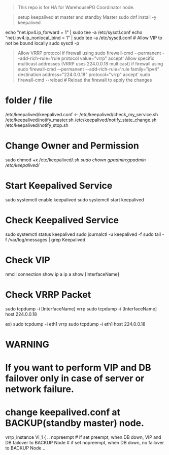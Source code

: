 > This repo is for HA for WarehousePG Coordinator node.

> setup keepalived at master and standby Master
sudo dnf install -y keepalived 

echo "net.ipv4.ip_forward = 1" | sudo tee -a /etc/sysctl.conf
echo "net.ipv4.ip_nonlocal_bind = 1" | sudo tee -a /etc/sysctl.conf # Allow VIP to not be bound locally
sudo sysctl -p 

> Allow VRRP protocol if firewall using
sudo firewall-cmd --permanent --add-rich-rule='rule protocol value="vrrp" accept'
> Allow specific multicast addresses (VRRP uses 224.0.0.18 multicast) if firewall using
sudo firewall-cmd --permanent --add-rich-rule='rule family="ipv4" destination address="224.0.0.18" protocol="vrrp" accept'
sudo firewall-cmd --reload # Reload the firewall to apply the changes

# folder / file
/etc/keepalived/keepalived.conf    <- 
/etc/keepalived/check_my_service.sh
/etc/keepalived/notify_master.sh
/etc/keepalived/notify_state_change.sh
/etc/keepalived/notify_stop.sh

# Change Owner and Permission
sudo chmod +x /etc/keepalived/*.sh
sudo chown gpadmin:gpadmin /etc/keepalived/*

# Start Keepalived Service
sudo systemctl enable keepalived
sudo systemctl start keepalived

# Check Keepalived Service 
sudo systemctl status keepalived
sudo journalctl -u keepalived -f
sudo tail -f /var/log/messages | grep Keepalived

# Check VIP 
nmcli connection show
ip a
ip a show [InterfaceName]

# Check VRRP Packet
sudo tcpdump -i [InterfaceName] vrrp
sudo tcpdump -i [InterfaceName] host 224.0.0.18

ex) 
sudo tcpdump -i eth1 vrrp
sudo tcpdump -i eth1 host 224.0.0.18

# WARNING
# If you want to perform VIP and DB failover only in case of server or network failure.
# change keepalived.conf at BACKUP(standby master) node.
vrrp_instance VI_1 {
    ..
    nopreempt      # if set preempt, when DB down, VIP and DB failover to BACKUP Node
                   # if set nopreempt, when DB down, no failover to BACKUP Node
    ..






